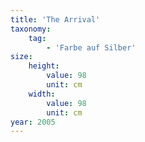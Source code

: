 ```yaml
---
title: 'The Arrival'
taxonomy:
    tag:
        - 'Farbe auf Silber'
size:
    height:
        value: 98
        unit: cm
    width:
        value: 98
        unit: cm
year: 2005
---
```


